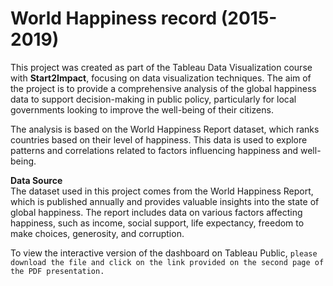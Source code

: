 # World Happiness record (2015- 2019)
This project was created as part of the Tableau Data Visualization course with **Start2Impact**, focusing on data visualization techniques.
The aim of the project is to provide a comprehensive analysis of the global happiness data to support decision-making in public policy, particularly for local governments looking to improve the well-being of their citizens.

The analysis is based on the World Happiness Report dataset, which ranks countries based on their level of happiness. This data is used to explore patterns and correlations related to factors influencing happiness and well-being.


**Data Source**   
The dataset used in this project comes from the World Happiness Report, which is published annually and provides valuable insights into the state of global happiness. 
The report includes data on various factors affecting happiness, such as income, social support, life expectancy, freedom to make choices, generosity, and corruption.



To view the interactive version of the dashboard on Tableau Public, `please download the file and click on the link provided on the second page of the PDF presentation.`
